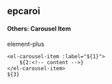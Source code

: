 ## epcaroi
#### Others: Carousel Item
element-plus <el-carousel-item>
```
<el-carousel-item :label="${1}">
	${2:<!-- content -->}
</el-carousel-item>
${3}
```
